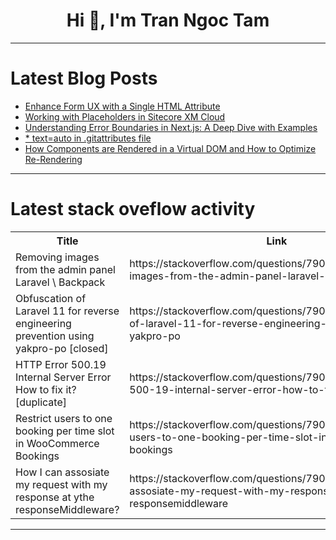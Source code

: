 <h1 align="center">Hi 👋, I'm Tran Ngoc Tam</h1>

---

# Latest Blog Posts 
<!-- BLOG-POST-LIST:START -->
- [Enhance Form UX with a Single HTML Attribute](https://dev.to/nitinyadav2455/enhance-form-ux-with-a-single-html-attribute-eoh)
- [Working with Placeholders in Sitecore XM Cloud](https://dev.to/sebasab/working-with-placeholders-in-sitecore-xm-cloud-5fae)
- [Understanding Error Boundaries in Next.js: A Deep Dive with Examples](https://dev.to/rajeshkumaryadavdotcom/understanding-error-boundaries-in-nextjs-a-deep-dive-with-examples-fk0)
- [* text=auto in .gitattributes file](https://dev.to/thinkthroo/-textauto-in-gitattributes-file-4ba5)
- [How Components are Rendered in a Virtual DOM and How to Optimize Re-Rendering](https://dev.to/biswasprasana001/how-components-are-rendered-in-a-virtual-dom-and-how-to-optimize-re-rendering-5f61)
<!-- BLOG-POST-LIST:END -->

---

# Latest stack oveflow activity
<table>
  <tr><th>Title</th><th>Link</th></tr>
  <!-- STACKOVERFLOW:START --><tr><td>Removing images from the admin panel Laravel \ Backpack</td><td>https://stackoverflow.com/questions/79028176/removing-images-from-the-admin-panel-laravel-backpack</td></tr><tr><td>Obfuscation of Laravel 11 for reverse engineering prevention using yakpro-po [closed]</td><td>https://stackoverflow.com/questions/79028055/obfuscation-of-laravel-11-for-reverse-engineering-prevention-using-yakpro-po</td></tr><tr><td>HTTP Error 500.19 Internal Server Error How to fix it? [duplicate]</td><td>https://stackoverflow.com/questions/79028019/http-error-500-19-internal-server-error-how-to-fix-it</td></tr><tr><td>Restrict users to one booking per time slot in WooCommerce Bookings</td><td>https://stackoverflow.com/questions/79028017/restrict-users-to-one-booking-per-time-slot-in-woocommerce-bookings</td></tr><tr><td>How I can assosiate my request with my response at ythe responseMiddleware?</td><td>https://stackoverflow.com/questions/79027971/how-i-can-assosiate-my-request-with-my-response-at-ythe-responsemiddleware</td></tr><!-- STACKOVERFLOW:END -->
</table>

---


